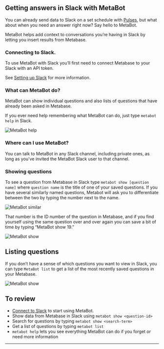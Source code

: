 ## Getting answers in Slack with MetaBot

You can already send data to Slack on a set schedule with [Pulses](10-pulses.md), but what about when you need an answer right now? Say hello to MetaBot.

MetaBot helps add context to conversations you’re having in Slack by letting you insert results from Metabase.

### Connecting to Slack.
To use MetaBot with Slack you’ll first need to connect Metabase to your Slack with an API token.

See [Setting up Slack](../administration-guide/09-setting-up-slack.md) for more information.


### What can MetaBot do?
MetaBot can show individual questions and also lists of questions that have already been asked in Metabase.

If you ever need help remembering what MetaBot can do, just type ```metabot help``` in Slack.

![MetaBot help](images/metabot/MetabotHelp.png)

### Where can I use MetaBot?
You can talk to MetaBot in any Slack channel, including private ones, as long as you've invited the MetaBot Slack user to that channel.

### Showing questions

To see a question from Metabase in Slack type
```metabot show [question name]``` where ```question name``` is the title of one of your saved questions. If you have several similarly named questions, Metabot will ask you to differentiate between the two by typing the number next to the name.

![MetaBot similar](images/metabot/MetabotSimilarItems.png)

That number is the ID number of the question in Metabase, and if you find yourself using the same question over and over again you can save a bit of time by typing “MetaBot show 19.”

![MetaBot show](images/metabot/MetabotShow.png)

## Listing questions
If you don’t have a sense of which questions you want to view in  Slack, you can type ```MetaBot list``` to get a list of the most recently saved questions in your Metabase.

![MetaBot show](images/metabot/MetabotList.png)


## To review

- [Connect to Slack](../administration-guide/09-setting-up-slack.md) to start using MetaBot.
- Show data from Metabase in Slack using ```metabot show <question-id>```
- Search for questions by typing ```metabot show <search-term>```
- Get a list of questions by typing ```metabot list```
- ```metabot help``` lets you see everything MetaBot can do if you forget or need more information


---

